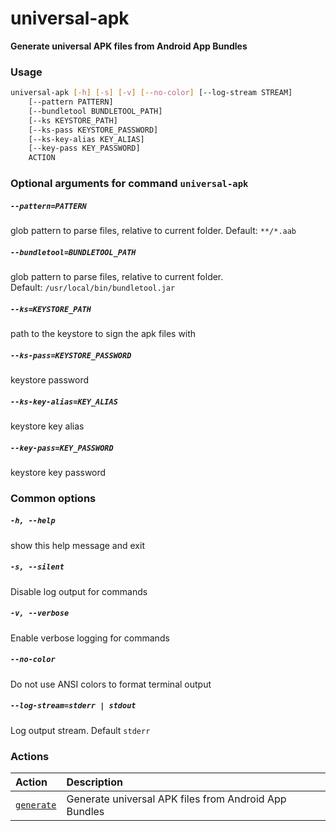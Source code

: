 
universal-apk
=============


**Generate universal APK files from Android App Bundles**
### Usage
```bash
universal-apk [-h] [-s] [-v] [--no-color] [--log-stream STREAM]
    [--pattern PATTERN]
    [--bundletool BUNDLETOOL_PATH]
    [--ks KEYSTORE_PATH]
    [--ks-pass KEYSTORE_PASSWORD]
    [--ks-key-alias KEY_ALIAS]
    [--key-pass KEY_PASSWORD]
    ACTION
```
### Optional arguments for command `universal-apk`

##### `--pattern=PATTERN`


glob pattern to parse files, relative to current folder. Default:&nbsp;`**/*.aab`
##### `--bundletool=BUNDLETOOL_PATH`


glob pattern to parse files, relative to current folder. Default:&nbsp;`/usr/local/bin/bundletool.jar`
##### `--ks=KEYSTORE_PATH`


path to the keystore to sign the apk files with
##### `--ks-pass=KEYSTORE_PASSWORD`


keystore password
##### `--ks-key-alias=KEY_ALIAS`


keystore key alias
##### `--key-pass=KEY_PASSWORD`


keystore key password
### Common options

##### `-h, --help`


show this help message and exit
##### `-s, --silent`


Disable log output for commands
##### `-v, --verbose`


Enable verbose logging for commands
##### `--no-color`


Do not use ANSI colors to format terminal output
##### `--log-stream=stderr | stdout`


Log output stream. Default `stderr`
### Actions

|Action|Description|
| :--- | :--- |
|[`generate`](generate.md)|Generate universal APK files from Android App Bundles|

